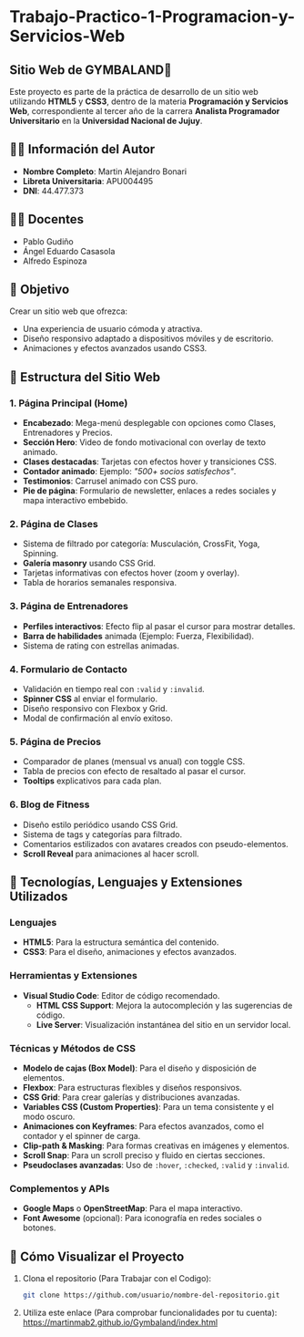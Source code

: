 # Trabajo-Practico-1-Programacion-y-Servicios-Web
## Sitio Web de GYMBALAND💪

Este proyecto es parte de la práctica de desarrollo de un sitio web utilizando **HTML5** y **CSS3**, dentro de la materia **Programación y Servicios Web**, correspondiente al tercer año de la carrera **Analista Programador Universitario** en la **Universidad Nacional de Jujuy**.

## 👨‍🎓 Información del Autor
- **Nombre Completo**: Martin Alejandro Bonari
- **Libreta Universitaria**: APU004495
- **DNI**: 44.477.373

## 👨‍🏫 Docentes
- Pablo Gudiño
- Ángel Eduardo Casasola
- Alfredo Espinoza

## 🌟 Objetivo
Crear un sitio web que ofrezca:
- Una experiencia de usuario cómoda y atractiva.
- Diseño responsivo adaptado a dispositivos móviles y de escritorio.
- Animaciones y efectos avanzados usando CSS3.

## 📑 Estructura del Sitio Web

### 1. Página Principal (Home)
- **Encabezado**: Mega-menú desplegable con opciones como Clases, Entrenadores y Precios.
- **Sección Hero**: Video de fondo motivacional con overlay de texto animado.
- **Clases destacadas**: Tarjetas con efectos hover y transiciones CSS.
- **Contador animado**: Ejemplo: *"500+ socios satisfechos"*.
- **Testimonios**: Carrusel animado con CSS puro.
- **Pie de página**: Formulario de newsletter, enlaces a redes sociales y mapa interactivo embebido.

### 2. Página de Clases
- Sistema de filtrado por categoría: Musculación, CrossFit, Yoga, Spinning.
- **Galería masonry** usando CSS Grid.
- Tarjetas informativas con efectos hover (zoom y overlay).
- Tabla de horarios semanales responsiva.

### 3. Página de Entrenadores
- **Perfiles interactivos**: Efecto flip al pasar el cursor para mostrar detalles.
- **Barra de habilidades** animada (Ejemplo: Fuerza, Flexibilidad).
- Sistema de rating con estrellas animadas.

### 4. Formulario de Contacto
- Validación en tiempo real con `:valid` y `:invalid`.
- **Spinner CSS** al enviar el formulario.
- Diseño responsivo con Flexbox y Grid.
- Modal de confirmación al envío exitoso.

### 5. Página de Precios
- Comparador de planes (mensual vs anual) con toggle CSS.
- Tabla de precios con efecto de resaltado al pasar el cursor.
- **Tooltips** explicativos para cada plan.

### 6. Blog de Fitness
- Diseño estilo periódico usando CSS Grid.
- Sistema de tags y categorías para filtrado.
- Comentarios estilizados con avatares creados con pseudo-elementos.
- **Scroll Reveal** para animaciones al hacer scroll.

## 🔧 Tecnologías, Lenguajes y Extensiones Utilizados

### Lenguajes
- **HTML5**: Para la estructura semántica del contenido.
- **CSS3**: Para el diseño, animaciones y efectos avanzados.

### Herramientas y Extensiones
- **Visual Studio Code**: Editor de código recomendado.
  - **HTML CSS Support**: Mejora la autocompleción y las sugerencias de código.
  - **Live Server**: Visualización instantánea del sitio en un servidor local.
  
### Técnicas y Métodos de CSS
- **Modelo de cajas (Box Model)**: Para el diseño y disposición de elementos.
- **Flexbox**: Para estructuras flexibles y diseños responsivos.
- **CSS Grid**: Para crear galerías y distribuciones avanzadas.
- **Variables CSS (Custom Properties)**: Para un tema consistente y el modo oscuro.
- **Animaciones con Keyframes**: Para efectos avanzados, como el contador y el spinner de carga.
- **Clip-path & Masking**: Para formas creativas en imágenes y elementos.
- **Scroll Snap**: Para un scroll preciso y fluido en ciertas secciones.
- **Pseudoclases avanzadas**: Uso de `:hover`, `:checked`, `:valid` y `:invalid`.

### Complementos y APIs
- **Google Maps** o **OpenStreetMap**: Para el mapa interactivo.
- **Font Awesome** (opcional): Para iconografía en redes sociales o botones.

## 🚀 Cómo Visualizar el Proyecto
1. Clona el repositorio (Para Trabajar con el Codigo):
   ```bash
   git clone https://github.com/usuario/nombre-del-repositorio.git

2. Utiliza este enlace (Para comprobar funcionalidades por tu cuenta):
https://martinmab2.github.io/Gymbaland/index.html
